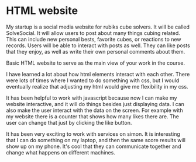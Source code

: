 # HTML website

My startup is a social media website for rubiks cube solvers. It will be called SolveSocial. It will allow users to post about many things cubing related. This can include new personal bests, favorite cubes, or reactions to new records. Users will be able to interact with posts as well. They can like posts that they enjoy, as well as write their own personal comments about them.

Basic HTML website to serve as the main view of your work in the course.

I have learned a lot about how html elements interact with each other. There were lots of times where I wanted to do something with css, but I would eventually realize that adjusting my html would give me flexibility in my css.

It has been helpful to work with javascript because now I can make my website interactive, and it will do things besides just displaying data. I can also make the user interact with the data on the screen. For example with my website there is a counter that shows how many likes there are. The user can change that just by clicking the like button.

It has been very exciting to work with services on simon. It is interesting that I can do something on my laptop, and then the same score results will show up on my phone. It's cool that they can communicate together and change what happens on different machines.